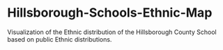 # Hillsborough-Schools-Ethnic-Map

Visualization of the Ethnic distribution of the Hillsborough County School based on public Ethnic distributions.
